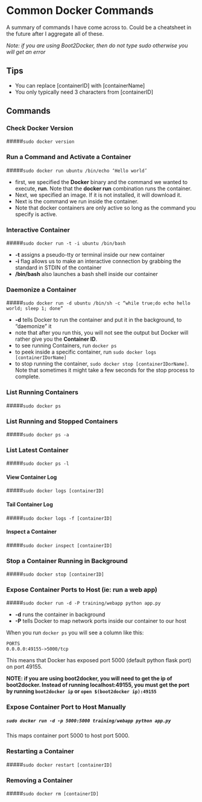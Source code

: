 # Common Docker Commands

A summary of commands I have come across to. Could be a cheatsheet in the future after I aggregate all of these.

*Note: if you are using Boot2Docker, then do not type sudo otherwise you will get an error*

## Tips

- You can replace [containerID] with [containerName]
- You only typically need 3 characters from [containerID]

## Commands

### Check Docker Version
#####`sudo docker version`

### Run a Command and Activate a Container
#####`sudo docker run ubuntu /bin/echo ‘Hello world’`

- first, we specified the **Docker** binary and the command we wanted to execute, **run**. Note that the **docker run** combination runs the container.
- Next, we specified an image. If it is not installed, it will download it.
- Next is the command we run inside the container. 
- Note that docker containers are only active so long as the command you specify is active.

### Interactive Container  
#####`sudo docker run -t -i ubuntu /bin/bash`

- **-t** assigns a pseudo-tty or terminal inside our new container
- **-i** flag allows us to make an interactive connection by grabbing the standard in STDIN of the container
- **/bin/bash** also launches a bash shell inside our container

### Daemonize a Container
#####`sudo docker run -d ubuntu /bin/sh -c “while true;do echo hello world; sleep 1; done”`

- **-d** tells Docker to run the container and put it in the background, to “daemonize” it
- note that after you run this, you will not see the output but Docker will rather give you the **Container ID**.
- to see running Containers, run `docker ps`
- to peek inside a specific container, run `sudo docker logs [containerIDorName]`
- to stop running the container, `sudo docker stop [containerIDorName]`. Note that sometimes it might take a few seconds for the stop process to complete.

### List Running Containers
#####`sudo docker ps`

### List Running and Stopped Containers
#####`sudo docker ps -a`

### List Latest Container
#####`sudo docker ps -l`

#### View Container Log
#####`sudo docker logs [containerID]`

#### Tail Container Log
#####`sudo docker logs -f [containerID]`

#### Inspect a Container
#####`sudo docker inspect [containerID]`

### Stop a Container Running in Background
#####`sudo docker stop [containerID]`

### Expose Container Ports to Host (ie: run a web app)
#####`sudo docker run -d -P training/webapp python app.py`

- **-d** runs the container in background
- **-P** tells Docker to map network ports inside our container to our host

When you run `docker ps` you will see a column like this:
```
PORTS
0.0.0.0:49155->5000/tcp
```

This means that Docker has exposed port 5000 (default python flask port) on port 49155.

**NOTE: if you are using boot2docker, you will need to get the ip of boot2docker. Instead of running localhost:49155, you must get the port by running `boot2docker ip` or `open $(boot2docker ip):49155`**

### Expose Container Port to Host Manually
##### `sudo docker run -d -p 5000:5000 training/webapp python app.py`

This maps container port 5000 to host port 5000.

### Restarting a Container
#####`sudo docker restart [containerID]`

### Removing a Container
#####`sudo docker rm [containerID]`
